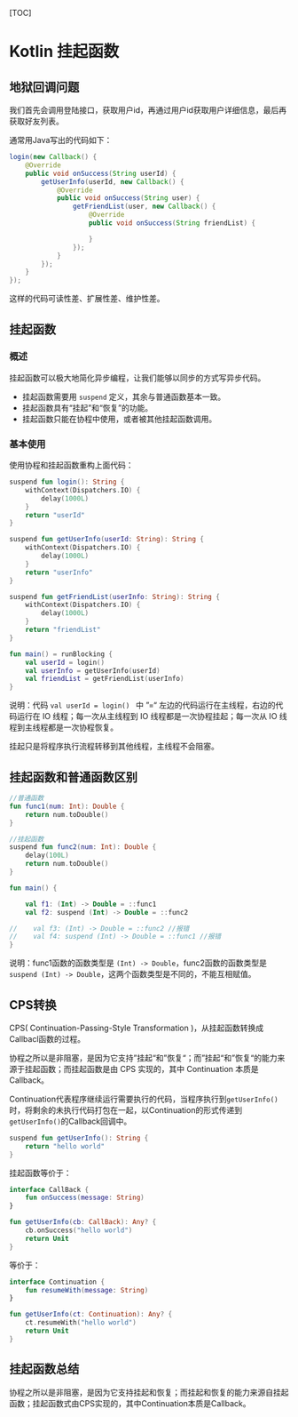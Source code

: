 [TOC]

# Kotlin 挂起函数

## 地狱回调问题

我们首先会调用登陆接口，获取用户id，再通过用户id获取用户详细信息，最后再获取好友列表。

通常用Java写出的代码如下：

```java
login(new Callback() {
    @Override
    public void onSuccess(String userId) {
        getUserInfo(userId, new Callback() {
            @Override
            public void onSuccess(String user) {
                getFriendList(user, new Callback() {
                    @Override
                    public void onSuccess(String friendList) {

                    }
                });
            }
        });
    }
});
```

这样的代码可读性差、扩展性差、维护性差。



## 挂起函数

### 概述

挂起函数可以极大地简化异步编程，让我们能够以同步的方式写异步代码。

-   挂起函数需要用 `suspend` 定义，其余与普通函数基本一致。
-   挂起函数具有“挂起”和“恢复”的功能。
-   挂起函数只能在协程中使用，或者被其他挂起函数调用。



### 基本使用

使用协程和挂起函数重构上面代码：

```kotlin
suspend fun login(): String {
    withContext(Dispatchers.IO) {
        delay(1000L)
    }
    return "userId"
}

suspend fun getUserInfo(userId: String): String {
    withContext(Dispatchers.IO) {
        delay(1000L)
    }
    return "userInfo"
}

suspend fun getFriendList(userInfo: String): String {
    withContext(Dispatchers.IO) {
        delay(1000L)
    }
    return "friendList"
}

fun main() = runBlocking {
    val userId = login()
    val userInfo = getUserInfo(userId)
    val friendList = getFriendList(userInfo)
}
```

说明：代码 `val userId = login() ` 中 ”=“ 左边的代码运行在主线程，右边的代码运行在 IO 线程；每一次从主线程到 IO 线程都是一次协程挂起；每一次从 IO 线程到主线程都是一次协程恢复。

挂起只是将程序执行流程转移到其他线程，主线程不会阻塞。



## 挂起函数和普通函数区别

```kotlin
//普通函数
fun func1(num: Int): Double {
    return num.toDouble()
}

//挂起函数
suspend fun func2(num: Int): Double {
    delay(100L)
    return num.toDouble()
}

fun main() {

    val f1: (Int) -> Double = ::func1
    val f2: suspend (Int) -> Double = ::func2

//    val f3: (Int) -> Double = ::func2 //报错
//    val f4: suspend (Int) -> Double = ::func1 //报错
}
```

说明：func1函数的函数类型是 `(Int) -> Double`，func2函数的函数类型是 `suspend (Int) -> Double`，这两个函数类型是不同的，不能互相赋值。



## CPS转换

CPS( Continuation-Passing-Style Transformation )，从挂起函数转换成Callbacl函数的过程。

协程之所以是非阻塞，是因为它支持”挂起“和”恢复“；而”挂起“和”恢复“的能力来源于挂起函数；而挂起函数是由 CPS 实现的，其中 Continuation 本质是 Callback。

Continuation代表程序继续运行需要执行的代码，当程序执行到`getUserInfo()`时，将剩余的未执行代码打包在一起，以Continuation的形式传递到`getUserInfo()`的Callback回调中。

```kotlin
suspend fun getUserInfo(): String {
    return "hello world"
}
```

挂起函数等价于：

```kotlin
interface CallBack {
    fun onSuccess(message: String)
}

fun getUserInfo(cb: CallBack): Any? {
    cb.onSuccess("hello world")
    return Unit
}
```

等价于：

```kotlin
interface Continuation {
    fun resumeWith(message: String)
}

fun getUserInfo(ct: Continuation): Any? {
    ct.resumeWith("hello world")
    return Unit
}
```



## 挂起函数总结

协程之所以是非阻塞，是因为它支持挂起和恢复；而挂起和恢复的能力来源自挂起函数；挂起函数式由CPS实现的，其中Continuation本质是Callback。

